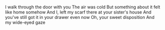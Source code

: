 I walk through the door with you
The air was cold
But something about it felt like home somehow
And I, left my scarf there at your sister's house
And you've still got it in your drawer even now
Oh, your sweet disposition
And my wide-eyed gaze
